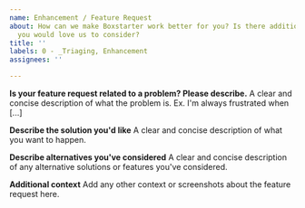 ```yaml
---
name: Enhancement / Feature Request
about: How can we make Boxstarter work better for you? Is there additional functionality
  you would love us to consider?
title: ''
labels: 0 - _Triaging, Enhancement
assignees: ''

---
```


<!--
Please observe https://github.com/chocolatey/boxstarter/blob/master/CONTRIBUTING.md guidelines prior to creating your issue.

NOTE: Keep in mind we have an etiquette regarding communication that we expect folks to observe when they are looking for support in the Boxstarter community. https://github.com/chocolatey/boxstarter/blob/master/README.md#etiquette-regarding-communication
-->

**Is your feature request related to a problem? Please describe.**
A clear and concise description of what the problem is. Ex. I'm always frustrated when [...]

**Describe the solution you'd like**
A clear and concise description of what you want to happen.

**Describe alternatives you've considered**
A clear and concise description of any alternative solutions or features you've considered.

**Additional context**
Add any other context or screenshots about the feature request here.
